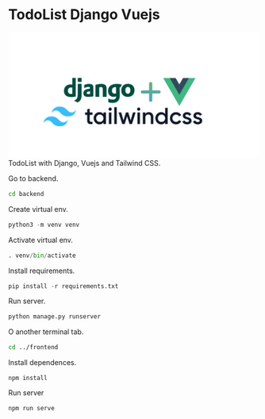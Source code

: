 # TodoList Django Vuejs
![](https://raw.githubusercontent.com/silvajunior/django-vuejs-todo/refs/heads/main/django_vuejs.webp)
TodoList with Django, Vuejs and Tailwind CSS.

Go to backend.
```bash
cd backend
```
Create virtual env.
```python
python3 -m venv venv
```
Activate virtual env.
```python
. venv/bin/activate
```
Install requirements.
```python
pip install -r requirements.txt
```
Run server.
```python
python manage.py runserver
```
O another terminal tab.
```bash
cd ../frontend
```
Install dependences.
```node
npm install
```
Run server
```node
npm run serve
```
